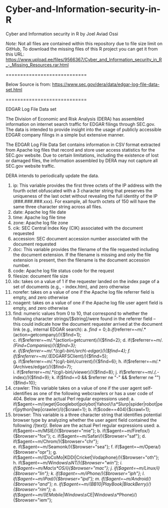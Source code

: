 # Cyber-and-Information-security-in-R
Cyber and Information security in R by Joel Aviad Ossi

*Note:* Not all files are contained within this repository due to file size limit on GitHub, To download the missing files of this R project you can get it from this URL: https://www.upload.ee/files/9566367/Cyber_and_Information_security_in_R_-_Missing_Resources.rar.html



============================

Below Source is from: https://www.sec.gov/dera/data/edgar-log-file-data-set.html

============================

EDGAR Log File Data set

The Division of Economic and Risk Analysis (DERA) has assembled information on internet search traffic for
EDGAR filings through SEC.gov.  The data is intended to provide insight into the usage of publicly accessible 
EDGAR company filings in a simple but extensive manner.  

The EDGAR Log File Data Set contains information in CSV format extracted from Apache log files that record and
store user access statistics for the SEC.gov website.  Due to certain limitations, including the existence of 
lost or damaged files, the information assembled by DERA may not capture all SEC.gov website traffic.

DERA intends to periodically update the data. 


1.	ip: This variable provides the first three octets of the IP address with the fourth octet obfuscated with a 3 character string that preserves the
        uniqueness of the last octet without revealing the full identity of the IP (###.###.###.xxx).  For example, all fourth octets of 150 will have the 
        same three character string across all files.
2.	date: Apache log file date
3.	time: Apache log file time
4.	zone: Apache log file zone
5.	cik: SEC Central Index Key (CIK) associated with the document requested
6.	accession: SEC document accession number associated with the document requested
7.	doc: This variable provides the filename of the file requested including the document extension.  If the filename is missing and only the file 
        extension is present, then the filename is the document accession number.
8.	code: Apache log file status code for the request
9.	filesize: document file size
10.	idx: takes on a value of 1 if the requester landed on the index page of a set of documents (e.g., - index.htm), and zero otherwise
11.	norefer: takes on a value of one if the Apache log file referrer field is empty, and zero otherwise
12.	noagent: takes on a value of one if the Apache log file user agent field is empty, and zero otherwise
13.	find: numeric values from 0 to 10, that correspond to whether the following character strings/[$string]/were found in the referrer field – 
        this could indicate how the document requester arrived at the document link (e.g., internal EDGAR search):
  a.	$find=0;
  b.	if($referrer=~m/.*(action\=getcompany)/){$find=1};            
  c.	if($referrer=~m/.*(action\=getcurrent)/){$find=2};            
  d.	if($referrer=~m/.*(Find\+Companies)/){$find=3};               
  e.	if($referrer=~m/.*(cgi\-bin\/srch\-edgar)/){$find=4};         
  f.	if($referrer=~m/.*(EDGARFSClient)/){$find=5};                 
  g.	if($referrer=~m/.*(cgi\-bin\/current)/){$find=6};             
  h.	if($referrer=~m/.*(Archives\/edgar)/){$find=7};               
  i.	if($referrer=~m/.*(cgi\-bin\/viewer)/){$find=8};              
  j.	if($referrer=~m/.*(.*\-index)/){$find=9};
  k.	if($find==0 && $referrer ne "-" && $referrer ne ""){$find=10};
14.	crawler: This variable takes on a value of one if the user agent self-identifies as one of the following webcrawlers or has a user code of 404.
        Below are the actual Perl regular expressions used:
  a.	if($agent=~m/(wget|Googlebot|polybot|Yahoo\!\s*Slurp|spider|robot|perl|python|lwp|crawler)/i){$crawl=1};
  b.	if($code==404){$crawl=1};
15.	browser: This variable is a three character string that identifies potential browser type by analyzing whether the user agent field contained the 
        following /[text]/.  Below are the actual Perl regular expressions used:
  a.	if($agent=~m/MSIE/){$browser="mie"};
  b.	if($agent=~m/Firefox/){$browser="fox"};
  c.	if($agent=~m/Safari/){$browser="saf"};
  d.	if($agent=~m/Chrom/){$browser="chr"};                    
  e.	if($agent=~m/Seamonk/){$browser="sea"};
  f.	if($agent=~m/Opera/){$browser="opr"};
  g.	if($agent=~m/(DoCoMo|KDDI|Cricket|Vodaphone)/){$browser="oth"};
  h.	if($agent=~m/Windows\s*NT/){$browser="win"};
  i.	if($agent=~m/Mac\s*OS/i){$browser="mac"};
  j.	if($agent=~m/Linux/i){$browser="lin"};
  k.	if($agent=~m/iPhone/){$browser="iph"};
  l.	if($agent=~m/iPad/){$browser="ipd"};
  m.	if($agent=~m/Android/){$browser="and"};
  n.	if($agent=~m/(BB10|PlayBook|BlackBerry)/){$browser="rim"};
  o.	if($agent=~m/(IEMobile|Windows\s*CE|Windows\s*Phone)/){$browser="iem"};
